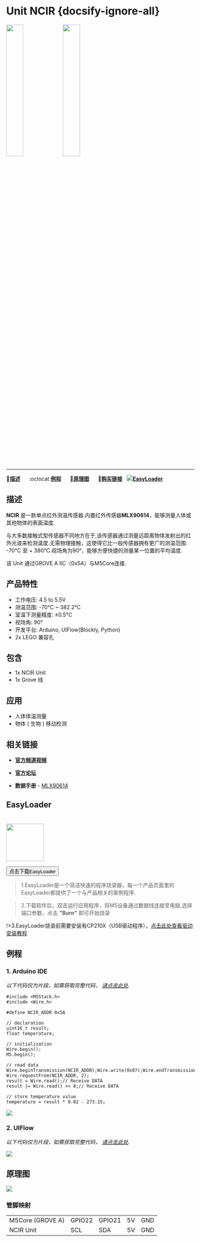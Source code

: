 # Unit NCIR {docsify-ignore-all}

<img src="assets/img/product_pics/unit/M5GO_Unit_ncir.png" width="30%" height="30%"><img src="assets/img/product_pics/unit/unit_ncir_grove_a.png" width="30%" height="30%">

***

:memo:**[描述](#描述)**&nbsp;&nbsp;&nbsp;&nbsp;&nbsp;&nbsp;:octocat:**[例程](#例程)**&nbsp;&nbsp;&nbsp;&nbsp;&nbsp;&nbsp;:electric_plug:**[原理图](#原理图)**&nbsp;&nbsp;&nbsp;&nbsp;&nbsp;&nbsp;🛒**[购买链接](https://item.taobao.com/item.htm?spm=a1z10.3-c.w4002-1172588106.43.3a93425e5PQbBs&id=580005645359)**&nbsp;&nbsp;&nbsp;<img src="https://m5stack.oss-cn-shenzhen.aliyuncs.com/image/EasyLoader_logo-min.jpg">**[EasyLoader](#EasyLoader)**

## 描述

**NCIR** 是一款单点红外测温传感器.内置红外传感器**MLX90614**，能够测量人体或其他物体的表面温度.

与大多数接触式型传感器不同地方在于,该传感器通过测量远距离物体发射出的红外光波来检测温度.无需物理接触，这使得它比一般传感器拥有更广的测温范围: -70°C 至 + 380°C.视场角为90°，能够方便快捷的测量某一位置的平均温度.

该 Unit 通过GROVE A IIC（0x5A）与M5Core连接.

## 产品特性

- 工作电压: 4.5 to 5.5V
- 测温范围: -70°C ~ 382.2°C
- 室温下测量精度: ±0.5°C
- 视场角: 90°
- 开发平台: Arduino, UIFlow(Blockly, Python)
- 2x LEGO 兼容孔

## 包含

- 1x NCIR Unit
- 1x Grove 线

## 应用

-  人体体温测量
-  物体 ( 生物 ) 移动检测

## 相关链接

- **[官方频道视频](https://i.youku.com/i/UNjE1ODA2MzE0OA==?spm=a2hzp.8253869.0.0)**

- **[官方论坛](http://forum.m5stack.com/)**

-  **数据手册** - [MLX90614](https://pdf1.alldatasheet.com/datasheet-pdf/view/218977/ETC2/MLX90614.html)

## EasyLoader

<img src="https://m5stack.oss-cn-shenzhen.aliyuncs.com/image/EasyLoader_logo.png" width="100px" style="margin-top:20px">

<a href="https://m5stack.oss-cn-shenzhen.aliyuncs.com/EasyLoader/Unit/EasyLoader_NCIR.exe"><button type="button" class="btn btn-primary">点击下载EasyLoader</button></a>

>1.EasyLoader是一个简洁快速的程序烧录器，每一个产品页面里的EasyLoader都提供了一个与产品相关的案例程序.

>2.下载软件后，双击运行应用程序，将M5设备通过数据线连接至电脑,选择端口参数，点击 **"Burn"** 即可开始烧录

!>3.EasyLoader烧录前需要安装有CP210X（USB驱动程序），[点击此处查看驱动安装教程](zh_CN/related_documents/M5Burner#安装串口驱动)

## 例程

### 1. Arduino IDE

*以下代码仅为片段，如需获取完整代码， [请点击此处](https://github.com/m5stack/M5Stack/tree/master/examples/Unit/NCIR).*

```arduino
#include <M5Stack.h>
#include <Wire.h>

#define NCIR_ADDR 0x5A

// declaration
uint16_t result;
float temperature;

// initialization
Wire.begin();
M5.begin();

// read data
Wire.beginTransmission(NCIR_ADDR);Wire.write(0x07);Wire.endTransmission(false);
Wire.requestFrom(NCIR_ADDR, 2);
result = Wire.read();// Receive DATA
result |= Wire.read() << 8;// Receive DATA

// store temperature value
temperature = result * 0.02 - 273.15;
```

<img src="assets/img/product_pics/unit/unit_example/NCIR/example_unit_ncir_04.png">

### 2. UIFlow

*以下代码仅为片段，如需获取完整代码， [请点击此处](https://github.com/m5stack/M5-ProductExampleCodes/tree/master/Unit/NCIR/UIFlow).*

<img src="assets/img/product_pics/unit/unit_example/NCIR/example_unit_ncir_03.png">

## 原理图

<img src="assets/img/product_pics/unit/ncir_sch.JPG">

### 管脚映射

<table>
 <tr><td>M5Core (GROVE A)</td><td>GPIO22</td><td>GPIO21</td><td>5V</td><td>GND</td></tr>
 <tr><td>NCIR Unit</td><td>SCL</td><td>SDA</td><td>5V</td><td>GND</td></tr>
</table>